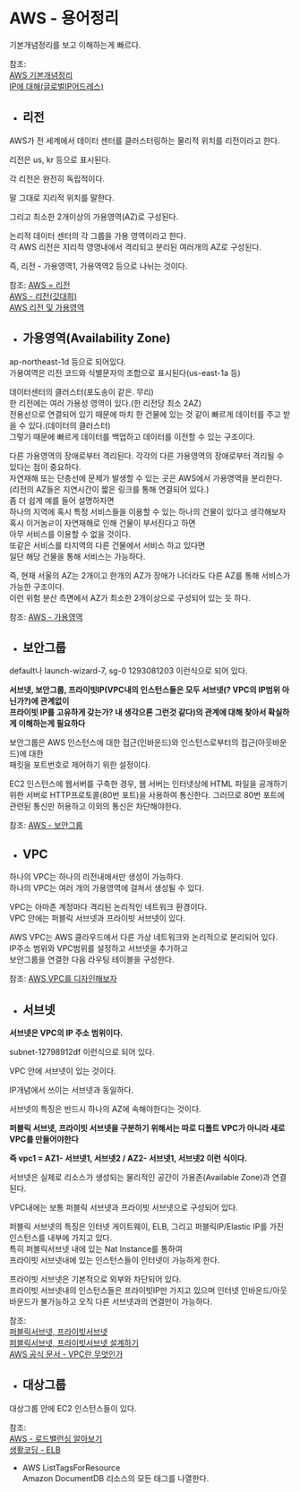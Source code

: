 # AWS - 용어정리

기본개념정리를 보고 이해하는게 빠르다.  

참조:   
[AWS 기본개념정리](https://pjh3749.tistory.com/283)  
[IP에 대해(글로벌IP어드레스)](https://engineer-mole.tistory.com/142)  

- ## 리전
AWS가 전 세계에서 데이터 센터를 클러스터링하는 물리적 위치를 리전이라고 한다.  

리전은 us, kr 등으로 표시된다.  

각 리전은 완전히 독립적이다.  


말 그대로 지리적 위치를 말한다.  

그리고 최소한 2개이상의 가용영역(AZ)로 구성된다.  

논리적 데이터 센터의 각 그룹을 가용 영역이라고 한다.  
각 AWS 리전은 지리적 영영내에서 격리되고 분리된 여러개의 AZ로 구성된다.  

즉, 리전 - 가용영역1, 가용역역2 등으로 나뉘는 것이다.  

참조: [AWS = 리전](https://aws.amazon.com/ko/about-aws/global-infrastructure/regions_az/#:~:text=AWS%EA%B0%80%20%EC%A0%84%20%EC%84%B8%EA%B3%84%EC%97%90%EC%84%9C,%EA%B0%9C%EC%9D%98%20AZ%EB%A1%9C%20%EA%B5%AC%EC%84%B1%EB%90%A9%EB%8B%88%EB%8B%A4.)  
[AWS - 리전(갓대희)](https://goddaehee.tistory.com/178)  
[AWS 리전 및 가용영역](https://m.blog.naver.com/PostView.naver?isHttpsRedirect=true&blogId=aspkorea&logNo=220963080550)


- ## 가용영역(Availability Zone)

ap-northeast-1d 등으로 되어있다.  
가용여역은 리전 코드와 식별문자의 조합으로 표시된다(us-east-1a 등)  

데이터센터의 클러스터(포도송이 같은. 무리)  
한 리전에는 여러 가용성 영역이 있다.(한 리전당 최소 2AZ)  
전용선으로 연결되어 있기 때문에 마치 한 건물에 있는 것 같이 빠르게 데이터를 주고 받을 수 있다.(데이터의 클러스터)  
그렇기 때문에 빠르게 데이터를 백업하고 데이터를 이전할 수 있는 구조이다. 


다른 가용영역의 장애로부터 격리된다.
각각의 다른 가용영역의 장애로부터 격리될 수 있다는 점이 중요하다.  
자연재해 또는 단층선에 문제가 발생할 수 있는 곳은 AWS에서 가용영역을 분리한다.  
(리전의 AZ들은 지연시간이 짧은 링크를 통해 연결되어 있다.)  
좀 더 쉽게 예를 들어 설명하자면  
하나의 지역에 혹시 특정 서비스들을 이용할 수 있는 하나의 건물이 있다고 생각해보자  
혹시 이거눔ㄹ이 자연재해로 인해 건물이 부서진다고 하면  
아무 서비스를 이용할 수 없을 것이다.  
또같은 서비스를 타지역의 다른 건물에서 서비스 하고 있다면  
일단 해당 건물을 통해 서비스는 가능하다.  

즉, 현재 서울의 AZ는 2개이고 한개의 AZ가 장애가 나더라도 다른 AZ를 통해 서비스가 가능한 구조이다.  
이런 위험 분산 측면에서 AZ가 최소한 2개이상으로 구성되어 있는 듯 하다.  





참조: [AWS - 가용영역](https://aws.amazon.com/ko/about-aws/global-infrastructure/regions_az/#:~:text=AWS%EA%B0%80%20%EC%A0%84%20%EC%84%B8%EA%B3%84%EC%97%90%EC%84%9C,%EA%B0%9C%EC%9D%98%20AZ%EB%A1%9C%20%EA%B5%AC%EC%84%B1%EB%90%A9%EB%8B%88%EB%8B%A4.)   

- ## 보안그룹  
default나 launch-wizard-7, sg-0 1293081203 이런식으로 되어 있다.  


**서브넷, 보안그룹, 프라이빗IP(VPC내의 인스턴스들은 모두 서브넷(? VPC의 IP범위 아닌가?)에 관계없이**  
**프라이빗 IP를 고유하게 갖는가? 내 생각으론 그런것 같다)의 관계에 대해 찾아서 확실하게 이해하는게 필요하다**  

보안그룹은 AWS 인스턴스에 대한 접근(인바운드)와 인스턴스로부터의 접근(아웃바운드)에 대한  
패킷을 포트번호로 제어하기 위한 설정이다.  

 EC2 인스턴스에 웹서버를 구축한 경우, 웹 서버는 인터넷상에 HTML 파일을 공개하기 위한 서버로 HTTP프로토콜(80번 포트)을 사용하여 통신한다. 그러므로 80번 포트에 관련된 통신만 허용하고 이외의 통신은 차단해야한다.

참조: [AWS - 보안그룹](https://m.blog.naver.com/PostView.naver?isHttpsRedirect=true&blogId=ensof&logNo=221341487623)  


- ## VPC

하나의 VPC는 하나의 리전내에서만 생성이 가능하다.  
하나의 VPC는 여러 개의 가용영역에 걸쳐서 생성될 수 있다. 


VPC는 아마존 계정마다 격리된 논리적인 네트워크 환경이다.  
VPC 안에는 퍼블릭 서브넷과 프라이빗 서브넷이 있다.  

AWS VPC는 AWS 클라우드에서 다른 가상 네트워크와 논리적으로 분리되어 있다.  
IP주소 범위와 VPC범위를 설정하고 서브넷을 추가하고  
보안그룹을 연결한 다음 라우팅 테이블을 구성한다.  

참조: [AWS VPC를 디자인해보자](https://bluese05.tistory.com/45)  



- ## 서브넷

**서브넷은 VPC의 IP 주소 범위이다.**

subnet-12798912df 이런식으로 되어 있다.  

VPC 안에 서브넷이 있는 것이다.  

IP개념에서 쓰이는 서브넷과 동일하다.  

서브넷의 특징은 반드시 하나의 AZ에 속해야한다는 것이다.  

**퍼블릭 서브넷, 프라이빗 서브넷을 구분하기 위해서는 따로 디폴트 VPC가 아니라 새로 VPC를 만들어야한다**  


**즉 vpc1 = AZ1- 서브넷1, 서브넷2 / AZ2- 서브넷1, 서브넷2 이런 식이다.**

서브넷은 실제로 리소스가 생성되는 물리적인 공간이 가용존(Available Zone)과 연결된다.  

VPC내에는 보통 퍼블릭 서브넷과 프라이빗 서브넷으로 구성되어 있다.  

퍼블릭 서브넷의 특징은 인터넷 게이트웨이, ELB, 그리고  퍼블릭IP/Elastic IP를 가진 인스턴스를 내부에 가지고 있다.  
특히 퍼블릭서브넷 내에 있는 Nat Instance를 통하여  
프라이빗 서브넷내에 있는 인스턴스들이 인터넷이 가능하게 한다.  

프라이빗 서브넷은 기본적으로 외부와 차단되어 있다.  
프라이빗 서브넷내의 인스턴스들은 프라이빗IP만 가지고 있으며 인터넷 인바운드/아웃바운드가 불가능하고 오직 다른 서브넷과의 연결만이 가능하다.  

참조:  
[퍼블릭서브넷, 프라이빗서브넷](https://tech.cloud.nongshim.co.kr/2018/10/16/4-%EB%84%A4%ED%8A%B8%EC%9B%8C%ED%81%AC-%EA%B5%AC%EC%84%B1%ED%95%98%EA%B8%B0vpc-subnet-route-table-internet-gateway/)  
[퍼블릭서브넷, 프라이빗서브넷 설계하기](https://ndb796.tistory.com/224)  
[AWS 공식 문서 - VPC란 무엇인가](https://docs.aws.amazon.com/ko_kr/vpc/latest/userguide/what-is-amazon-vpc.html)  

- ## 대상그룹

대상그룹 안에 EC2 인스턴스들이 있다.  

참조:  
[AWS - 로드밸런싱 알아보기](https://medium.com/harrythegreat/aws-%EB%A1%9C%EB%93%9C%EB%B0%B8%EB%9F%B0%EC%8B%B1-%EC%95%8C%EC%95%84%EB%B3%B4%EA%B8%B0-9fd0955f859e#:~:text=%EB%8C%80%EC%83%81%EA%B7%B8%EB%A3%B9%20%ED%98%B9%EC%9D%80%20%ED%83%80%EA%B2%9F%EA%B7%B8%EB%A3%B9,%EC%83%81%ED%83%9C%EA%B2%80%EC%82%AC%EB%A5%BC%20%EC%88%98%ED%96%89%ED%95%A9%EB%8B%88%EB%8B%A4.)  
[생활코딩 - ELB](https://youtu.be/s9FHdj6jd_U)

- AWS ListTagsForResource  
Amazon DocumentDB 리소스의 모든 태그를 나열한다.